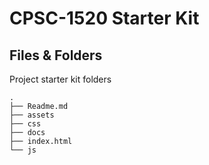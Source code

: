 # CPSC-1520 Starter Kit

## Files & Folders

Project starter kit folders

```
.
├── Readme.md
├── assets
├── css
├── docs
├── index.html
└── js
```
